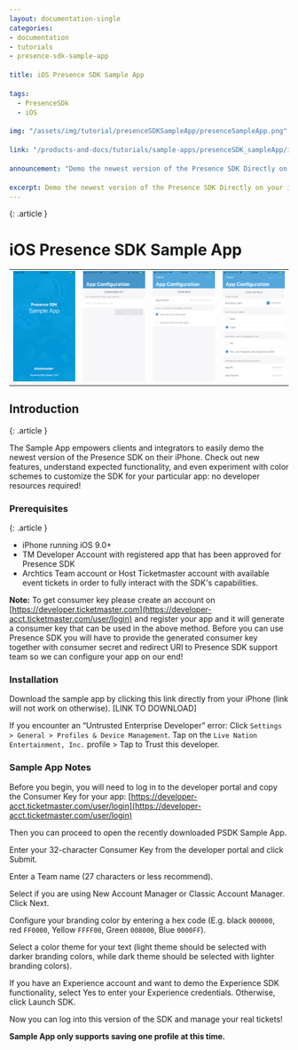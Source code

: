 ```yaml
---
layout: documentation-single
categories:
- documentation
- tutorials
- presence-sdk-sample-app

title: iOS Presence SDK Sample App

tags:
  - PresenceSDk
  - iOS

img: "/assets/img/tutorial/presenceSDKSampleApp/presenceSampleApp.png"

link: "/products-and-docs/tutorials/sample-apps/presenceSDK_sampleApp/iOS/index.html"

announcement: "Demo the newest version of the Presence SDK Directly on your iPhone!"

excerpt: Demo the newest version of the Presence SDK Directly on your iPhone!
---
```


{: .article }
# iOS Presence SDK Sample App
<div class="col-lg-12 config-block">
	<table style="border: none;">
		<tr style="background-color: #FFFFF; border: none;">
			<td style="border: none;"><img src="/assets/img/tutorial/presenceSDKSampleApp/ios_sampleapp_0.png"></td>
			<td style="border: none;"><img src="/assets/img/tutorial/presenceSDKSampleApp/ios_sampleapp_1.png"></td>
			<td style="border: none;"><img src="/assets/img/tutorial/presenceSDKSampleApp/ios_sampleapp_2.png"></td>
			<td style="border: none;"><img src="/assets/img/tutorial/presenceSDKSampleApp/ios_sampleapp_3.png"></td>
		</tr>
	</table>
</div>

## Introduction
{: .article }

The Sample App empowers clients and integrators to easily demo the newest version of the Presence SDK on their iPhone.
Check out new features, understand expected functionality, and even experiment with color schemes to customize the SDK for your particular app: no developer resources required!


### Prerequisites
{: .article }
- iPhone running iOS 9.0+
- TM Developer Account with registered app that has been approved for Presence SDK
- Archtics Team account or Host Ticketmaster account with available event tickets in order to fully interact with the SDK's capabilities.

**Note:** To get consumer key please create an account on [https://developer.ticketmaster.com](https://developer-acct.ticketmaster.com/user/login) and register your app and it will generate a consumer key that can be used in the above method. Before you can use Presence SDK you will have to provide the generated consumer key together with consumer secret and redirect URI to Presence SDK support team so we can configure your app on our end!

### Installation
Download the sample app by clicking this link directly from your iPhone (link will not work on otherwise). [LINK TO DOWNLOAD]

If you encounter an “Untrusted Enterprise Developer” error:
Click `Settings > General > Profiles & Device Management`.
Tap on the `Live Nation Entertainment, Inc.` profile > Tap to Trust this developer.

### Sample App Notes
Before you begin, you will need to log in to the developer portal and copy the Consumer Key for your app: [https://developer-acct.ticketmaster.com/user/login](https://developer-acct.ticketmaster.com/user/login)

Then you can proceed to open the recently downloaded PSDK Sample App.

Enter your 32-character Consumer Key from the developer portal and click Submit.

Enter a Team name (27 characters or less recommend).

Select if you are using New Account Manager or Classic Account Manager.
Click Next.

Configure your branding color by entering a hex code (E.g. black `000000`, red `FF0000`, Yellow `FFFF00`, Green `008000`, Blue `0000FF`).

Select a color theme for your text (light theme should be selected with darker branding colors, while dark theme should be selected with lighter branding colors).

If you have an Experience account and want to demo the Experience SDK functionality, select Yes to enter your Experience credentials.
Otherwise, click Launch SDK.

Now you can log into this version of the SDK and manage your real tickets! 

**Sample App only supports saving one profile at this time.**